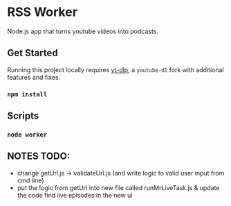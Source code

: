 # RSS Worker

Node.js app that turns youtube videos into podcasts.

## Get Started

Running this project locally requires [yt-dlp](https://github.com/yt-dlp/yt-dlp#installation), a `youtube-dl` fork with additional features and fixes.

### `npm install`

## Scripts

### `node worker`




## NOTES TODO: 

- change getUrl.js -> validateUrl.js (and write logic to valid user input from cmd line)
- put the logic from getUrl into new file called runMrLiveTask.js & update the code find live episodes in the new ui

